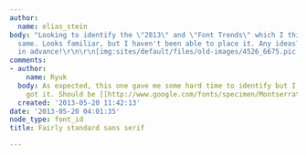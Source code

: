 ```yaml
---
author:
  name: elias_stein
body: "Looking to identify the \"2013\" and \"Font Trends\" which I think are the
  same. Looks familiar, but I haven't been able to place it. Any ideas?\r\n\r\nThanks
  in advance!\r\n\r\n[img:sites/default/files/old-images/4526_6675.pic (1).jpg]"
comments:
- author:
    name: Ryuk
  body: As expected, this one gave me some hard time to identify but I guess I finally
    got it. Should be [[http://www.google.com/fonts/specimen/Montserrat|Montserrat]].
  created: '2013-05-20 11:42:13'
date: '2013-05-20 04:01:35'
node_type: font_id
title: Fairly standard sans serif

---
```

